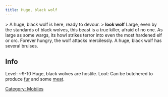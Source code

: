 ```yaml
---
title: Huge, black wolf
---
```


\> A huge, black wolf is here, ready to devour.
\> **look wolf**
Large, even by the standards of black wolves, this beast is a true
killer,
afraid of no one. As large as some wargs, its howl strikes terror into
even
the most hardened elf or orc. Forever hungry, the wolf attacks
mercilessly.
A huge, black wolf has several bruises.

## Info

Level: ~9-10 Huge, black wolves are hostile. Loot: Can be butchered to
produce [fur](a_black_wolf_fur "wikilink") and some
[meat](meat "wikilink").

[Category: Mobiles](Category:_Mobiles "wikilink")